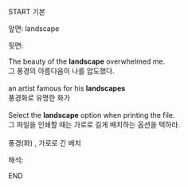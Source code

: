 START
기본

앞면:
landscape


뒷면:
<div>The beauty of the <strong>landscape</strong> overwhelmed me. </div><div>그 풍경의 아름다움이 나를 압도했다.</div><div><br></div><div>an artist famous for his <b>landscapes</b> </div><div>풍경화로 유명한 화가</div><div><br></div><div><div>Select the <b>landscape</b> option when printing the file. </div><div>그 파일을 인쇄할 때는 가로로 길게 배치하는 옵션을 택하라.</div></div><div><br></div><div>풍경(화) , <span>가로로 긴 배치</span></div>


해석:
<!--ID: 1746614454174-->
END